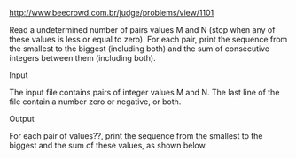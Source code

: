 http://www.beecrowd.com.br/judge/problems/view/1101

Read a undetermined number of pairs values M and N (stop
when any of these values is less or equal to zero). For
each pair, print the sequence from the smallest to the
biggest (including both) and the sum of consecutive integers
between them (including both).

Input

The input file contains pairs of integer values M and N.
The last line of the file contain a number zero or negative, or both.

Output

For each pair of values??, print the sequence from the smallest
to the biggest and the sum of these values, as shown below.
